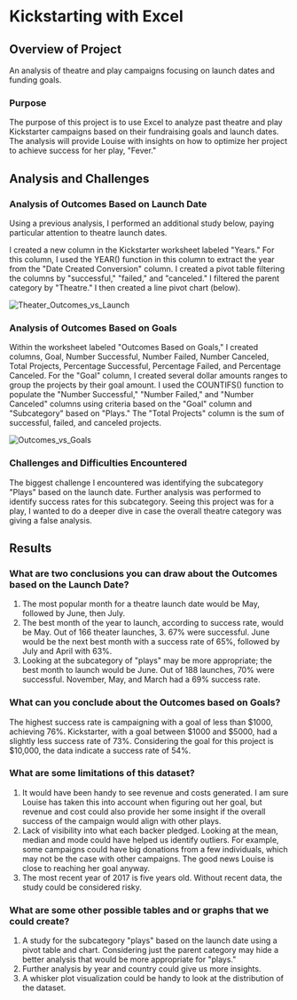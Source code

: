 # Kickstarting with Excel

## Overview of Project
An analysis of theatre and play campaigns focusing on launch dates and funding goals.

### Purpose
The purpose of this project is to use Excel to analyze past theatre and play Kickstarter campaigns based on their fundraising goals and launch dates. The analysis will provide Louise with insights on how to optimize her project to achieve success for her play, "Fever."

## Analysis and Challenges

### Analysis of Outcomes Based on Launch Date

Using a previous analysis, I performed an additional study below, paying particular attention to theatre launch dates.

I created a new column in the Kickstarter worksheet labeled "Years." For this column, I used the YEAR() function in this column to extract the year from the "Date Created Conversion" column. I created a pivot table filtering the columns by "successful," "failed," and "canceled." I filtered the parent category by "Theatre." I then created a line pivot chart (below).

![Theater_Outcomes_vs_Launch](https://user-images.githubusercontent.com/114355199/204607091-6c2545c1-43ed-401f-9c3e-3b260eda5a4c.png)


### Analysis of Outcomes Based on Goals

Within the worksheet labeled "Outcomes Based on Goals," I created columns, Goal, Number Successful, Number Failed, Number Canceled, Total Projects, Percentage Successful, Percentage Failed, and Percentage Canceled. For the "Goal" column, I created several dollar amounts ranges to group the projects by their goal amount. I used the COUNTIFS() function to populate the "Number Successful," "Number Failed," and "Number Canceled" columns using criteria based on the "Goal" column and "Subcategory" based on "Plays." The "Total Projects" column is the sum of successful, failed, and canceled projects.

![Outcomes_vs_Goals](https://user-images.githubusercontent.com/114355199/204840415-16d252cf-1c9b-43e3-a8f8-103a82df174e.png)
### Challenges and Difficulties Encountered
The biggest challenge I encountered was identifying the subcategory "Plays" based on the launch date. Further analysis was performed to identify success rates for this subcategory. Seeing this project was for a play, I wanted to do a deeper dive in case the overall theatre category was giving a false analysis.

## Results

### What are two conclusions you can draw about the Outcomes based on the Launch Date?
1. The most popular month for a theatre launch date would be May, followed by June, then July.
2. The best month of the year to launch, according to success rate, would be May. Out of 166 theater launches, 3. 67% were successful. June would be the next best month with a success rate of 65%, followed by July and April with 63%.
3. Looking at the subcategory of "plays" may be more appropriate; the best month to launch would be June. Out of 188 launches, 70% were successful. November, May, and March had a 69% success rate.

### What can you conclude about the Outcomes based on Goals?
The highest success rate is campaigning with a goal of less than $1000, achieving 76%. Kickstarter, with a goal between $1000 and $5000, had a slightly less success rate of 73%. Considering the goal for this project is $10,000, the data indicate a success rate of 54%.

### What are some limitations of this dataset?
1. It would have been handy to see revenue and costs generated. I am sure Louise has taken this into account when figuring out her goal, but revenue and cost could also provide her some insight if the overall success of the campaign would align with other plays.
2. Lack of visibility into what each backer pledged. Looking at the mean, median and mode could have helped us identify outliers. For example, some campaigns could have big donations from a few individuals, which may not be the case with other campaigns. The good news Louise is close to reaching her goal anyway.
3. The most recent year of 2017 is five years old.  Without recent data, the study could be considered risky.

### What are some other possible tables and or graphs that we could create?
1. A study for the subcategory "plays" based on the launch date using a pivot table and chart. Considering just the parent category may hide a better analysis that would be more appropriate for "plays."
2. Further analysis by year and country could give us more insights.
3. A whisker plot visualization could be handy to look at the distribution of the dataset.
